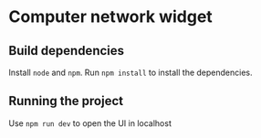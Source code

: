 # Computer network widget

## Build dependencies

Install `node` and `npm`.  Run `npm install` to install the dependencies.

## Running the project

Use `npm run dev` to open the UI in localhost